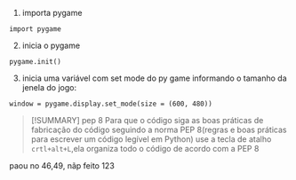 1. importa pygame
```shell
import pygame
```
2. inicia o pygame
```shell
pygame.init()
```
3. inicia uma variável com set mode do py game informando o tamanho da jenela do jogo:
```shell
window = pygame.display.set_mode(size = (600, 480))
```
> [!SUMMARY] pep 8
> Para que o código siga as boas práticas de fabricação do código seguindo a norma PEP 8(regras e boas práticas para escrever um código legível em Python) use a tecla de atalho ``crtl+alt+L``,ela organiza todo o código de acordo com a PEP 8


paou no 46,49, nãp feito 123
